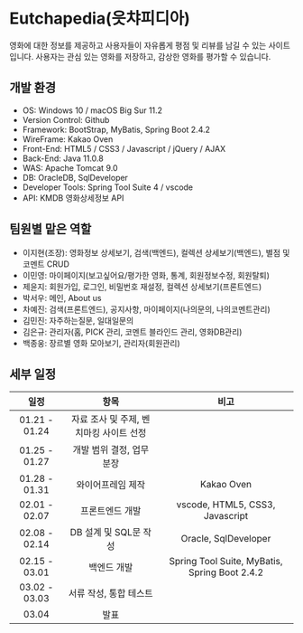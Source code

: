 # Eutchapedia(읏챠피디아)
영화에 대한 정보를 제공하고 사용자들이 자유롭게 평점 및 리뷰를 남길 수 있는 사이트입니다. 사용자는 관심 있는 영화를 저장하고, 감상한 영화를 평가할 수 있습니다.
## 개발 환경
- OS: Windows 10 / macOS Big Sur 11.2
- Version Control: Github
- Framework: BootStrap, MyBatis, Spring Boot 2.4.2 
- WireFrame: Kakao Oven
- Front-End: HTML5 / CSS3 / Javascript / jQuery / AJAX
- Back-End: Java 11.0.8
- WAS: Apache Tomcat 9.0
- DB: OracleDB, SqlDeveloper
- Developer Tools: Spring Tool Suite 4 / vscode
- API: KMDB 영화상세정보 API

## 팀원별 맡은 역할
- 이지현(조장): 영화정보 상세보기, 검색(백엔드), 컬렉션 상세보기(백엔드), 별점 및 코멘트 CRUD
- 이민영: 마이페이지(보고싶어요/평가한 영화, 통계, 회원정보수정, 회원탈퇴)
- 제윤지: 회원가입, 로그인, 비밀번호 재설정, 컬렉션 상세보기(프론트엔드)
- 박서우: 메인, About us
- 차예진: 검색(프론트엔드), 공지사항, 마이페이지(나의문의, 나의코멘트관리)
- 김민진: 자주하는질문, 일대일문의
- 김은규: 관리자(홈, PICK 관리, 코멘트 블라인드 관리, 영화DB관리)
- 백종웅: 장르별 영화 모아보기, 관리자(회원관리)

## 세부 일정
|일정|항목|비고|
|:---:|:---:|:---:|
|01.21 - 01.24|자료 조사 및 주제, 벤치마킹 사이트 선정|
|01.25 - 01.27|개발 범위 결정, 업무 분장|
|01.28 - 01.31|와이어프레임 제작|Kakao Oven
|02.01 - 02.07|프론트엔드 개발|vscode, HTML5, CSS3, Javascript
|02.08 - 02.14|DB 설계 및 SQL문 작성|Oracle, SqlDeveloper
|02.15 - 03.01|백엔드 개발|Spring Tool Suite, MyBatis, Spring Boot 2.4.2
|03.02 - 03.03|서류 작성, 통합 테스트
|03.04|발표|

